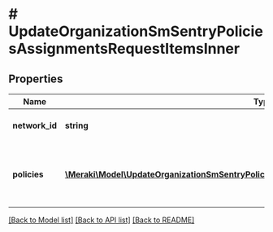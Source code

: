 # # UpdateOrganizationSmSentryPoliciesAssignmentsRequestItemsInner

## Properties

Name | Type | Description | Notes
------------ | ------------- | ------------- | -------------
**network_id** | **string** | The Id of the Network |
**policies** | [**\Meraki\Model\UpdateOrganizationSmSentryPoliciesAssignmentsRequestItemsInnerPoliciesInner[]**](UpdateOrganizationSmSentryPoliciesAssignmentsRequestItemsInnerPoliciesInner.md) | Array of Sentry Group Policies for the Network | [optional]

[[Back to Model list]](../../README.md#models) [[Back to API list]](../../README.md#endpoints) [[Back to README]](../../README.md)
